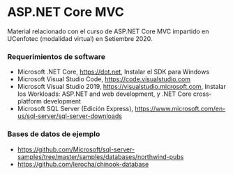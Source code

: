 # ASP.NET Core MVC
Material relacionado con el curso de ASP.NET Core MVC impartido en UCenfotec (modalidad virtual) en Setiembre 2020.

### Requerimientos de software
* Microsoft .NET Core, https://dot.net, Instalar el SDK para Windows
* Microsoft Visual Studio Code, https://code.visualstudio.com
* Microsoft Visual Studio 2019, https://visualstudio.microsoft.com, Instalar los Workloads: ASP.<span></span>NET and web development, y .NET Core cross-platform development
* Microsoft SQL Server (Edición Express), https://www.microsoft.com/en-us/sql-server/sql-server-downloads

### Bases de datos de ejemplo
* https://github.com/Microsoft/sql-server-samples/tree/master/samples/databases/northwind-pubs
* https://github.com/lerocha/chinook-database
